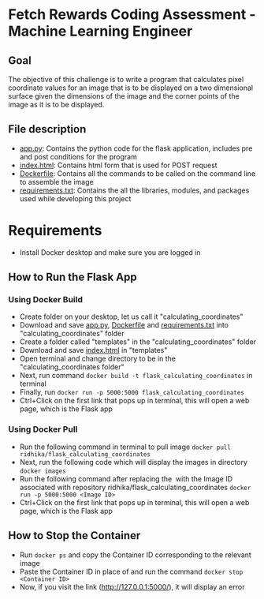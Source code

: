 # Fetch Rewards Coding Assessment - Machine Learning Engineer

## Goal
The objective of this challenge is to write a program that calculates pixel coordinate values for an image that is to be displayed on a two dimensional surface given the dimensions of the image and the corner points of the image as it is to be displayed.

## File description
* [app.py](app.py): Contains the python code for the flask application, includes pre and post conditions for the program
* [index.html](index.html): Contains html form that is used for POST request
* [Dockerfile](Dockerfile): Contains all the commands to be called on the command line to assemble the image
* [requirements.txt](requirements.txt): Contains the all the libraries, modules, and packages  used while developing this project

# Requirements 
* Install Docker desktop and make sure you are logged in  

## How to Run the Flask App 

### Using Docker Build
* Create folder on your desktop, let us call it "calculating_coordinates"
* Download and save [app.py](app.py), [Dockerfile](Dockerfile) and [requirements.txt](requirements.txt) into "calculating_coordinates" folder
* Create a folder called "templates" in the "calculating_coordinates" folder
* Download and save [index.html](index.html) in "templates"
* Open terminal and change directory to be in the "calculating_coordinates folder"
* Next, run command ```docker build -t flask_calculating_coordinates``` in terminal 
* Finally, run ```docker run -p 5000:5000 flask_calculating_coordinates``` 
* Ctrl+Click on the first link that pops up in terminal, this will open a web page, which is the Flask app

### Using Docker Pull
* Run the following command in terminal to pull image ```docker pull ridhika/flask_calculating_coordinates ```
* Next, run the following code which will display the images in directory ```docker images```
* Run the following command after replacing the <Image ID> with the Image ID associated with repository ridhika/flask_calculating_coordinates  ```docker run -p 5000:5000 <Image ID>```
* Ctrl+Click on the first link that pops up in terminal, this will open a web page, which is the Flask app
  
## How to Stop the Container
* Run ```docker ps``` and copy the Container ID corresponding to the relevant image
* Paste the Container ID in place of <Container ID> and run the command ```docker stop <Container ID>```
* Now, if you visit the link (http://127.0.0.1:5000/), it will display an error
